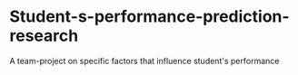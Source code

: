# Student-s-performance-prediction-research
A team-project on specific factors that influence student's performance
